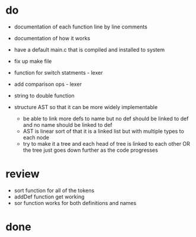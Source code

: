 # do
* documentation of each function line by line comments
* documentation of how it works
* have a default main.c that is compiled and installed to system
* fix up make file

* function for switch statments - lexer
* add comparison ops - lexer
* string to double function

* structure AST so that it can be more widely implementable
    * be able to link more defs to name but no def should be linked to def and
      no name should be linked to def
    * AST is linear sort of that it is a linked list but with multiple types to
      each node
    * try to make it a tree and each head of tree is linked to each other OR the
      tree just goes down further as the code progresses

# review
* sort function for all of the tokens
* addDef function get working
* sor function works for both definitions and names

# done
